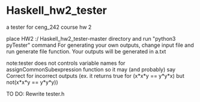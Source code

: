 # Haskell_hw2_tester
a tester for ceng_242 course hw 2

place HW2 :/ Haskell_hw2_tester-master directory and run "python3 pyTester" command
For generating your own outputs, change input file and run generate file function. Your outputs will be generated in a.txt

note:tester does not controls variable  names for assignCommonSubexpression function so it may (and probably) say Correct for incorrect outputs (ex. it returns true for (x\*x\*y == y\*y\*x) but not(x\*x\*y == y\*y\*y))

TO DO: Rewrite tester.h
